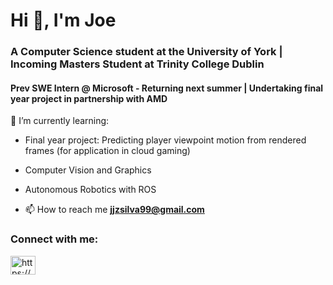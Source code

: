 <h1>Hi 👋, I'm Joe</h1>
<h3>A Computer Science student at the University of York | Incoming Masters Student at Trinity College Dublin</h3>
<h4>Prev SWE Intern @ Microsoft - Returning next summer | Undertaking final year project in partnership with AMD</h4>

🌱 I’m currently learning:

- Final year project: Predicting player viewpoint motion from rendered frames (for application in cloud gaming)
- Computer Vision and Graphics
- Autonomous Robotics with ROS


- 📫 How to reach me **jjzsilva99@gmail.com**

<h3 align="left">Connect with me:</h3>
<p align="left">
<a href="https://linkedin.com/in/https://www.linkedin.com/in/joseph-silva-768807238/" target="blank"><img align="center" src="https://raw.githubusercontent.com/rahuldkjain/github-profile-readme-generator/master/src/images/icons/Social/linked-in-alt.svg" alt="https://www.linkedin.com/in/joseph-silva-768807238/" height="30" width="40" /></a>
</p>

